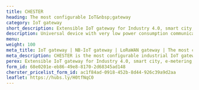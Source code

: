 ```yaml
---
title: CHESTER
heading: The most configurable IoT&nbsp;gateway
category: IoT gateway
short_description: Extensible IoT gateway for Industry 4.0, smart city, e-metering, and agricultural applications.
description: Universal device with very low power consumption communicating via LPWAN. It allows the connection of other external elements via a number of interfaces.
menu:
weight: 100
meta_title: IoT gateway | NB-IoT gateway | LoRaWAN gateway | The most configurable gateway CHESTER by HARDWARIO
meta_description: CHESTER is the most configurable industrial IoT gateway for Industry 4.0, smart city, remote metering, and agricultural applications. The device connects sensors, actuators, PLC controllers, and other devices to the internet through the LPWAN communication technologies. CHESTER features a robust, waterproof, IP67-rated enclosure for harsh environmental conditions. In addition, its wide operating temperature range and battery-optimized power consumption enable outdoor deployment. 
perex: Extensible IoT gateway for Industry 4.0, smart city, e-metering, and agricultural applications. CHESTER connects sensors, actuators, PLC controllers, and other devices to the internet. Flexible power supply and LPWAN communication technologies enable reliable connectivity from distant and deep indoor places.
form_id: 68e0201e-eb86-49e8-8170-2d68345ad148
cherster_pricelist_form_id: ac1f84ad-0918-452b-8d44-926c39a9d2aa
leaflet: https://hubs.ly/H0tfNqC0
---
```

